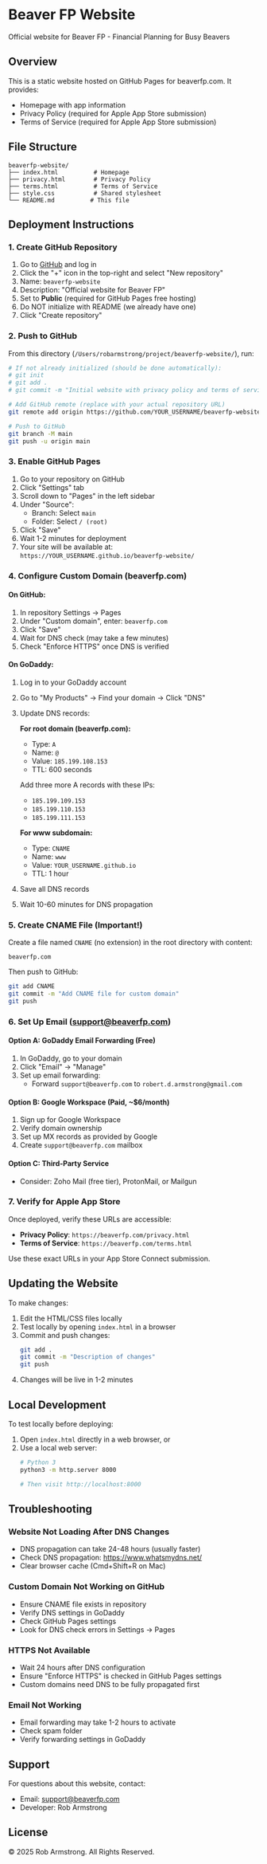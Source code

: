 # Beaver FP Website

Official website for Beaver FP - Financial Planning for Busy Beavers

## Overview

This is a static website hosted on GitHub Pages for beaverfp.com. It provides:
- Homepage with app information
- Privacy Policy (required for Apple App Store submission)
- Terms of Service (required for Apple App Store submission)

## File Structure

```
beaverfp-website/
├── index.html          # Homepage
├── privacy.html        # Privacy Policy
├── terms.html          # Terms of Service
├── style.css           # Shared stylesheet
└── README.md          # This file
```

## Deployment Instructions

### 1. Create GitHub Repository

1. Go to [GitHub](https://github.com) and log in
2. Click the "+" icon in the top-right and select "New repository"
3. Name: `beaverfp-website`
4. Description: "Official website for Beaver FP"
5. Set to **Public** (required for GitHub Pages free hosting)
6. Do NOT initialize with README (we already have one)
7. Click "Create repository"

### 2. Push to GitHub

From this directory (`/Users/robarmstrong/project/beaverfp-website/`), run:

```bash
# If not already initialized (should be done automatically):
# git init
# git add .
# git commit -m "Initial website with privacy policy and terms of service"

# Add GitHub remote (replace with your actual repository URL)
git remote add origin https://github.com/YOUR_USERNAME/beaverfp-website.git

# Push to GitHub
git branch -M main
git push -u origin main
```

### 3. Enable GitHub Pages

1. Go to your repository on GitHub
2. Click "Settings" tab
3. Scroll down to "Pages" in the left sidebar
4. Under "Source":
   - Branch: Select `main`
   - Folder: Select `/ (root)`
5. Click "Save"
6. Wait 1-2 minutes for deployment
7. Your site will be available at: `https://YOUR_USERNAME.github.io/beaverfp-website/`

### 4. Configure Custom Domain (beaverfp.com)

#### On GitHub:
1. In repository Settings → Pages
2. Under "Custom domain", enter: `beaverfp.com`
3. Click "Save"
4. Wait for DNS check (may take a few minutes)
5. Check "Enforce HTTPS" once DNS is verified

#### On GoDaddy:
1. Log in to your GoDaddy account
2. Go to "My Products" → Find your domain → Click "DNS"
3. Update DNS records:

   **For root domain (beaverfp.com):**
   - Type: `A`
   - Name: `@`
   - Value: `185.199.108.153`
   - TTL: 600 seconds

   Add three more A records with these IPs:
   - `185.199.109.153`
   - `185.199.110.153`
   - `185.199.111.153`

   **For www subdomain:**
   - Type: `CNAME`
   - Name: `www`
   - Value: `YOUR_USERNAME.github.io`
   - TTL: 1 hour

4. Save all DNS records
5. Wait 10-60 minutes for DNS propagation

### 5. Create CNAME File (Important!)

Create a file named `CNAME` (no extension) in the root directory with content:
```
beaverfp.com
```

Then push to GitHub:
```bash
git add CNAME
git commit -m "Add CNAME file for custom domain"
git push
```

### 6. Set Up Email (support@beaverfp.com)

#### Option A: GoDaddy Email Forwarding (Free)
1. In GoDaddy, go to your domain
2. Click "Email" → "Manage"
3. Set up email forwarding:
   - Forward `support@beaverfp.com` to `robert.d.armstrong@gmail.com`

#### Option B: Google Workspace (Paid, ~$6/month)
1. Sign up for Google Workspace
2. Verify domain ownership
3. Set up MX records as provided by Google
4. Create `support@beaverfp.com` mailbox

#### Option C: Third-Party Service
- Consider: Zoho Mail (free tier), ProtonMail, or Mailgun

### 7. Verify for Apple App Store

Once deployed, verify these URLs are accessible:
- **Privacy Policy**: `https://beaverfp.com/privacy.html`
- **Terms of Service**: `https://beaverfp.com/terms.html`

Use these exact URLs in your App Store Connect submission.

## Updating the Website

To make changes:

1. Edit the HTML/CSS files locally
2. Test locally by opening `index.html` in a browser
3. Commit and push changes:
   ```bash
   git add .
   git commit -m "Description of changes"
   git push
   ```
4. Changes will be live in 1-2 minutes

## Local Development

To test locally before deploying:

1. Open `index.html` directly in a web browser, or
2. Use a local web server:
   ```bash
   # Python 3
   python3 -m http.server 8000

   # Then visit http://localhost:8000
   ```

## Troubleshooting

### Website Not Loading After DNS Changes
- DNS propagation can take 24-48 hours (usually faster)
- Check DNS propagation: https://www.whatsmydns.net/
- Clear browser cache (Cmd+Shift+R on Mac)

### Custom Domain Not Working on GitHub
- Ensure CNAME file exists in repository
- Verify DNS settings in GoDaddy
- Check GitHub Pages settings
- Look for DNS check errors in Settings → Pages

### HTTPS Not Available
- Wait 24 hours after DNS configuration
- Ensure "Enforce HTTPS" is checked in GitHub Pages settings
- Custom domains need DNS to be fully propagated first

### Email Not Working
- Email forwarding may take 1-2 hours to activate
- Check spam folder
- Verify forwarding settings in GoDaddy

## Support

For questions about this website, contact:
- Email: support@beaverfp.com
- Developer: Rob Armstrong

## License

© 2025 Rob Armstrong. All Rights Reserved.
